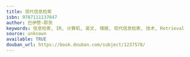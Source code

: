 ```yaml
---
title: 现代信息检索
isbn: 9787111137047
author: 巴伊赞-耶茨
keywords: 信息检索, IR, 计算机, 英文, 情报, 现代信息检索, 技术, Retrieval
source: unknown
available: TRUE
douban_url: https://book.douban.com/subject/1237578/
---
```

